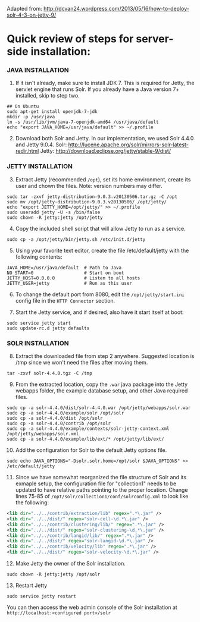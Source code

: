 Adapted from:
http://dcvan24.wordpress.com/2013/05/16/how-to-deploy-solr-4-3-on-jetty-9/

# Quick review of steps for server-side installation:

### JAVA INSTALLATION

1. If it isn't already, make sure to install JDK 7. This is required for Jetty, the servlet engine that runs Solr. If you already have a Java version 7+ installed, skip to step two.
```Shell
## On Ubuntu
sudo apt-get install openjdk-7-jdk
mkdir -p /usr/java
ln -s /usr/lib/jvm/java-7-openjdk-amd64 /usr/java/default
echo "export JAVA_HOME=/usr/java/default" >> ~/.profile
```

2. Download both Solr and Jetty. In our implementation, we used Solr 4.4.0 and Jetty 9.0.4.
Solr: http://lucene.apache.org/solr/mirrors-solr-latest-redir.html
Jetty: http://download.eclipse.org/jetty/stable-9/dist/
### JETTY INSTALLATION

3. Extract Jetty (recommended `/opt`), set its home environment, create its user and chown the files. Note: version numbers may differ.
```Shell
sudo tar -zxvf jetty-distribution-9.0.3.v20130506.tar.gz -C /opt
sudo mv /opt/jetty-distribution-9.0.3.v20130506/ /opt/jetty/
echo "export JETTY_HOME=/opt/jetty/" >> ~/.profile
sudo useradd jetty -U -s /bin/false
sudo chown -R jetty:jetty /opt/jetty
```
4. Copy the included shell script that will allow Jetty to run as a service.
```Shell
sudo cp -a /opt/jetty/bin/jetty.sh /etc/init.d/jetty
```
5. Using your favorite text editor, create the file /etc/default/jetty with the following contents: 
```
JAVA_HOME=/usr/java/default	 # Path to Java
NO_START=0					 # Start on boot
JETTY_HOST=0.0.0.0 		 	 # Listen to all hosts
JETTY_USER=jetty			 # Run as this user
```
6. To change the default port from 8080, edit the `/opt/jetty/start.ini` config file in the `HTTP Connector` section.

7. Start the Jetty service, and if desired, also have it start itself at boot:
```Shell
sudo service jetty start
sudo update-rc.d jetty defaults
```
### SOLR INSTALLATION

8. Extract the downloaded file from step 2 anywhere. Suggested location is /tmp since we won't need the files after moving them.
```Shell
tar -zxvf solr-4.4.0.tgz -C /tmp
```
9. From the extracted location, copy the `.war` java package into the Jetty webapps folder, the example database setup, and other Java required files.
```Shell
sudo cp -a solr-4.4.0/dist/solr-4.4.0.war /opt/jetty/webapps/solr.war
sudo cp -a solr-4.4.0/example/solr /opt/solr
sudo cp -a solr-4.4.0/dist /opt/solr
sudo cp -a solr-4.4.0/contrib /opt/solr
sudo cp -a solr-4.4.0/example/contexts/solr-jetty-context.xml /opt/jetty/webapps/solr.xml
sudo cp -a solr-4.4.0/example/lib/ext/* /opt/jetty/lib/ext/
```
10. Add the configuration for Solr to the default Jetty options file.
```Shell
sudo echo JAVA_OPTIONS="-Dsolr.solr.home=/opt/solr $JAVA_OPTIONS" >> /etc/default/jetty
```
11. Since we have somewhat reorganized the file structure of Solr and its exmaple setup, the configuration file for "collection1" needs to be updated to have relative paths pointing to the proper location. Change lines 75-85 of `/opt/solr/collection1/conf/solrconfig.xml` to look like the following: 
```XML
<lib dir="../../contrib/extraction/lib" regex=".*\.jar" />
<lib dir="../../dist/" regex="solr-cell-\d.*\.jar" />
<lib dir="../../contrib/clustering/lib/" regex=".*\.jar" />
<lib dir="../../dist/" regex="solr-clustering-\d.*\.jar" />
<lib dir="../../contrib/langid/lib/" regex=".*\.jar" />
<lib dir="../../dist/" regex="solr-langid-\d.*\.jar" />
<lib dir="../../contrib/velocity/lib" regex=".*\.jar" />
<lib dir="../../dist/" regex="solr-velocity-\d.*\.jar" />
```
12. Make Jetty the owner of the Solr installation.
```Shell
sudo chown -R jetty:jetty /opt/solr
```
13. Restart Jetty
```Shell
sudo service jetty restart
```

You can then access the web admin console of the Solr installation at `http://localhost:<configured port>/solr`

